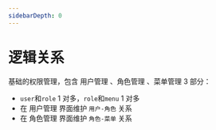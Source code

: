 ```yaml
---
sidebarDepth: 0
---
```


# 逻辑关系

基础的权限管理，包含 <a :href="$withBase('/authority/user.html')">用户管理</a> 、<a :href="$withBase('/authority/role.html')">角色管理</a> 、<a :href="$withBase('/authority/menu.html')">菜单管理</a> 3 部分：

- `user`和`role` 1 对多，`role`和`menu` 1 对多
- 在 <a :href="$withBase('/authority/user.html')">用户管理</a> 界面维护 `用户-角色` 关系
- 在 <a :href="$withBase('/authority/role.html')">角色管理</a> 界面维护 `角色-菜单` 关系

<img class="img-margin-top" :src="$withBase('/assets/权限管理_关系图.png')">

